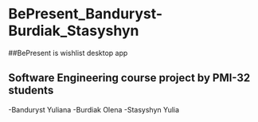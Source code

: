 # BePresent_Banduryst-Burdiak_Stasyshyn
##BePresent is wishlist desktop app
## Software Engineering course project by PMI-32 students
-Banduryst Yuliana
-Burdiak Olena
-Stasyshyn Yulia
